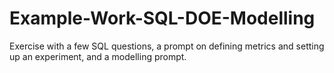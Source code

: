 # Example-Work-SQL-DOE-Modelling
Exercise with a few SQL questions, a prompt on defining metrics and setting up an experiment, and a modelling prompt.
